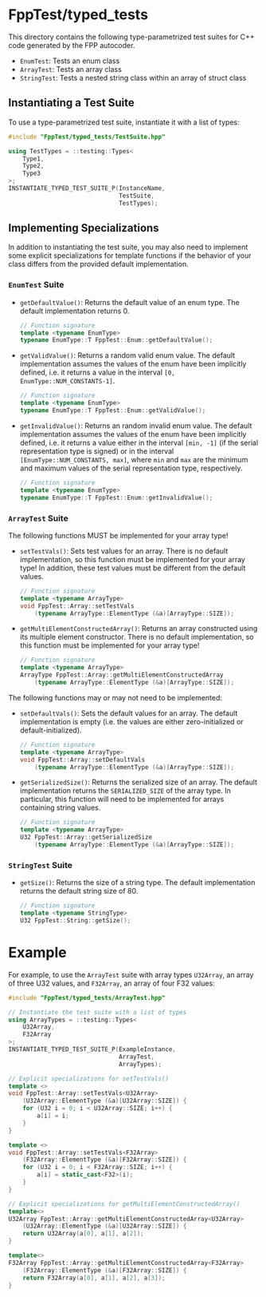 # FppTest/typed_tests

This directory contains the following type-parametrized test suites for 
C++ code generated by the FPP autocoder.

* `EnumTest`: Tests an enum class
* `ArrayTest`: Tests an array class
* `StringTest`: Tests a nested string class within an array of struct class

## Instantiating a Test Suite

To use a type-parametrized test suite, instantiate it with a list of types:

```c++
#include "FppTest/typed_tests/TestSuite.hpp"

using TestTypes = ::testing::Types<
    Type1,
    Type2,
    Type3
>;
INSTANTIATE_TYPED_TEST_SUITE_P(InstanceName, 
                               TestSuite, 
                               TestTypes);
```

## Implementing Specializations

In addition to instantiating the test suite, you may also need to implement some
explicit specializations for template functions if the behavior of your class
differs from the provided default implementation.

### `EnumTest` Suite

- `getDefaultValue()`: Returns the default value of an enum type. The default
implementation returns 0.

  ```c++
  // Function signature
  template <typename EnumType>
  typename EnumType::T FppTest::Enum::getDefaultValue();
  ```

- `getValidValue()`: Returns a random valid enum value. The default implementation
assumes the values of the enum have been implicitly defined, i.e. it returns
a value in the interval `[0, EnumType::NUM_CONSTANTS-1]`.

  ```c++
  // Function signature
  template <typename EnumType>
  typename EnumType::T FppTest::Enum::getValidValue();
  ```

- `getInvalidValue()`: Returns an random invalid enum value. The default
implementation assumes the values of the enum have been implicitly defined,
i.e. it returns a value either in the interval `[min, -1]` (if the serial
representation type is signed) or in the interval
`[EnumType::NUM_CONSTANTS, max]`, where `min` and `max` are the minimum
and maximum values of the serial representation type, respectively.

  ```c++
  // Function signature
  template <typename EnumType>
  typename EnumType::T FppTest::Enum::getInvalidValue();
  ```

### `ArrayTest` Suite

The following functions MUST be implemented for your array type!

- `setTestVals()`: Sets test values for an array. There is no default
implementation, so this function must be implemented for your array type!
In addition, these test values must be different from the default values.

  ```c++
  // Function signature
  template <typename ArrayType>
  void FppTest::Array::setTestVals
      (typename ArrayType::ElementType (&a)[ArrayType::SIZE]);
  ```

- `getMultiElementConstructedArray()`: Returns an array constructed using its
multiple element constructor. There is no default implementation, so this
function must be implemented for your array type!

  ```c++
  // Function signature
  template <typename ArrayType>
  ArrayType FppTest::Array::getMultiElementConstructedArray
      (typename ArrayType::ElementType (&a)[ArrayType::SIZE]);
  ```

The following functions may or may not need to be implemented:

- `setDefaultVals()`: Sets the default values for an array. The default
implementation is empty (i.e. the values are either zero-initialized or 
default-initialized).

  ```c++
  // Function signature
  template <typename ArrayType>
  void FppTest::Array::setDefaultVals
      (typename ArrayType::ElementType (&a)[ArrayType::SIZE]);
  ```

- `getSerializedSize()`: Returns the serialized size of an array. The default
implementation returns the `SERIALIZED_SIZE` of the array type. In particular,
this function will need to be implemented for arrays containing string values.

  ```c++
  // Function signature
  template <typename ArrayType>
  U32 FppTest::Array::getSerializedSize
      (typename ArrayType::ElementType (&a)[ArrayType::SIZE]);
  ```

### `StringTest` Suite

- `getSize()`: Returns the size of a string type. The default implementation
returns the default string size of 80.

  ```c++
  // Function signature
  template <typename StringType>
  U32 FppTest::String::getSize();
  ```

# Example

For example, to use the `ArrayTest` suite with array types `U32Array`, an array
of three U32 values, and `F32Array`, an array of four F32 values:

```c++
#include "FppTest/typed_tests/ArrayTest.hpp"

// Instantiate the test suite with a list of types
using ArrayTypes = ::testing::Types<
    U32Array,
    F32Array
>;
INSTANTIATE_TYPED_TEST_SUITE_P(ExampleInstance, 
                               ArrayTest, 
                               ArrayTypes);

// Explicit specializations for setTestVals()
template <>
void FppTest::Array::setTestVals<U32Array>
    (U32Array::ElementType (&a)[U32Array::SIZE]) {
    for (U32 i = 0; i < U32Array::SIZE; i++) {
        a[i] = i;
    }
}

template <>
void FppTest::Array::setTestVals<F32Array>
    (F32Array::ElementType (&a)[F32Array::SIZE]) {
    for (U32 i = 0; i < F32Array::SIZE; i++) {
        a[i] = static_cast<F32>(i);
    }
}

// Explicit specializations for getMultiElementConstructedArray()
template<>
U32Array FppTest::Array::getMultiElementConstructedArray<U32Array>
    (U32Array::ElementType (&a)[U32Array::SIZE]) {
    return U32Array(a[0], a[1], a[2]);
}

template<>
F32Array FppTest::Array::getMultiElementConstructedArray<F32Array>
    (F32Array::ElementType (&a)[F32Array::SIZE]) {
    return F32Array(a[0], a[1], a[2], a[3]);
}
```

